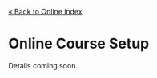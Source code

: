 [&laquo; Back to Online index](index.md)

Online Course Setup
===================

Details coming soon.
